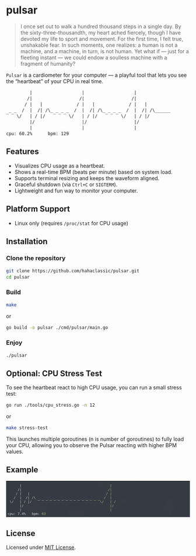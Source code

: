 # pulsar

>I once set out to walk a hundred thousand steps in a single day. By the sixty-three-thousandth, my heart ached fiercely,
though I have devoted my life to sport and movement. For the first time, I felt true, unshakable fear. In such moments, one realizes: a human is not a machine, and a machine, in turn, is not human. Yet what if — just for a fleeting instant — we could endow a soulless machine with a fragment of humanity?

`Pulsar` is a cardiometer for your computer — a playful tool that lets you see the “heartbeat” of your CPU in real time.

```
         |                   |                   |               
        /|                  /|                  /|               
       / |   |             / |   |             / |   |           
 _ _  /  |  /| /\_ _ _ _  /  |  /| /\_ _ _ _  /  |  /| /\______  
‾ ‾ \/   | / |/   ‾ ‾ ‾ \/   | / |/   ‾ ‾ ‾ \/   | / |/       
         |/                  |/                  |/              
         |                   |                   |             
cpu: 60.2%      bpm: 129      
```

## Features
- Visualizes CPU usage as a heartbeat.
- Shows a real-time BPM (beats per minute) based on system load.
- Supports terminal resizing and keeps the waveform aligned.
- Graceful shutdown (via `Ctrl+C` or `SIGTERM`).
- Lightweight and fun way to monitor your computer.

## Platform Support

- Linux only (requires `/proc/stat` for CPU usage)

## Installation

### Clone the repository
```bash
git clone https://github.com/hahaclassic/pulsar.git
cd pulsar
```

### Build
```bash
make
```
or
```bash
go build -o pulsar ./cmd/pulsar/main.go
```

### Enjoy
``` 
./pulsar
```

## Optional: CPU Stress Test

To see the heartbeat react to high CPU usage, you can run a small stress test:

```bash
go run ./tools/cpu_stress.go -n 12
```
or 
```bash
make stress-test
```

This launches multiple goroutines (n is number of goroutines) to fully load your CPU, allowing you to observe the Pulsar reacting with higher BPM values.

## Example
![exapmle](./gif/example.gif)

## License
Licensed under [MIT License](./LICENSE).
